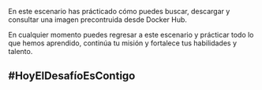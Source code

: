 En este escenario has prácticado cómo puedes buscar, descargar y consultar una imagen precontruida desde Docker Hub.

En cualquier momento puedes regresar a este escenario y prácticar todo lo que hemos aprendido, continúa tu misión y fortalece tus habilidades y talento.

## #HoyElDesafíoEsContigo